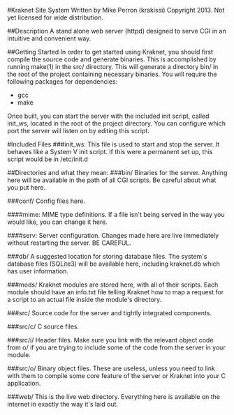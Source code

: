 #Kraknet Site System
Written by Mike Perron (krakissi)
Copyright 2013. Not yet licensed for wide distribution.

##Description
A stand alone web server (httpd) designed to serve CGI in an intuitive and
convenient way.


##Getting Started
In order to get started using Kraknet, you should first compile the source code
and generate binaries. This is accomplished by running make(1) in the src/
directory. This will generate a directory bin/ in the root of the project
containing necessary binaries. You will require the following packages for
dependencies:
-	gcc
-	make

Once built, you can start the server with the included init script, called
init_ws, located in the root of the project directory. You can configure which
port the server will listen on by editing this script.


#Included Files
###init_ws:
This file is used to start and stop the server. It behaves like a System V
init script. If this were a permanent set up, this script would be in
/etc/init.d

##Directories and what they mean:
###bin/
Binaries for the server. Anything here will be available in the path of
all CGI scripts. Be careful about what you put here.

###conf/
Config files here.

####mime:
MIME type definitions. If a file isn't being served in the way
you would like, you can change it here.

####serv:
Server configuration. Changes made here are live immediately
without restarting the server. BE CAREFUL.


###db/
A suggested location for storing database files. The system's database
files (SQLite3) will be available here, including kraknet.db which has
user information.

###mods/
Kraknet modules are stored here, with all of their scripts. Each module
should have an info.txt file telling Kraknet how to map a request for a
script to an actual file inside the module's directory.

###src/
Source code for the server and tightly integrated components.

###src/c/
C source files.

###src/i/
Header files. Make sure you link with the relevant object code from o/
if you are trying to include some of the code from the server in your
module.

###src/o/
Binary object files. These are useless, unless you need to link with
them to compile some core feature of the server or Kraknet into your
C application.

###web/
This is the live web directory. Everything here is available on the
internet in exactly the way it's laid out.
